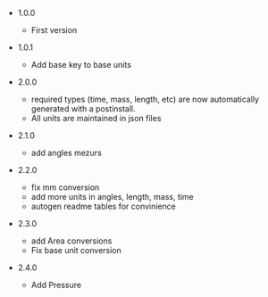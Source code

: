 - 1.0.0
  -  First version

- 1.0.1
  -  Add base key to base units

- 2.0.0
  - required types (time, mass, length, etc) are now automatically generated with a postinstall. 
  - All units are maintained in json files

- 2.1.0
  - add angles mezurs

- 2.2.0
  - fix mm conversion
  - add more units in angles, length, mass, time
  - autogen readme tables for convinience

- 2.3.0
  - add Area conversions
  - Fix base unit conversion 

- 2.4.0
  - Add Pressure